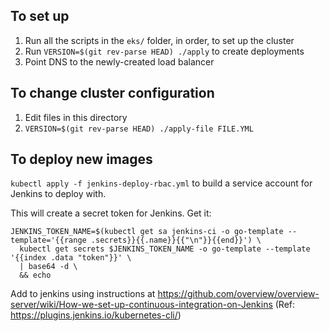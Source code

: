 To set up
---------

1. Run all the scripts in the `eks/` folder, in order, to set up the cluster
1. Run `VERSION=$(git rev-parse HEAD) ./apply` to create deployments
1. Point DNS to the newly-created load balancer

To change cluster configuration
-------------------------------

1. Edit files in this directory
1. `VERSION=$(git rev-parse HEAD) ./apply-file FILE.YML`

To deploy new images
--------------------

`kubectl apply -f jenkins-deploy-rbac.yml` to build a service account for
Jenkins to deploy with.

This will create a secret token for Jenkins. Get it:

```
JENKINS_TOKEN_NAME=$(kubectl get sa jenkins-ci -o go-template --template='{{range .secrets}}{{.name}}{{"\n"}}{{end}}') \
  kubectl get secrets $JENKINS_TOKEN_NAME -o go-template --template '{{index .data "token"}}' \
  | base64 -d \
  && echo
```

Add to jenkins using instructions at
https://github.com/overview/overview-server/wiki/How-we-set-up-continuous-integration-on-Jenkins
(Ref: https://plugins.jenkins.io/kubernetes-cli/)
